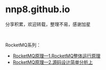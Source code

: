 # nnp8.github.io
分享积累，欢迎转载，整理不易，感谢加星

<br>

RocketMQ系列：
- [RocketMQ原理—1.RocketMQ整体运行原理](./RocketMQ/RocketMQ原理—1.RocketMQ整体运行原理.md)
- [RocketMQ原理—2.源码设计简单分析上](.RocketMQ/RocketMQ原理—2.源码设计简单分析上.md)
